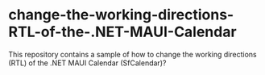 # change-the-working-directions-RTL-of-the-.NET-MAUI-Calendar
This repository contains a sample of how to change the working directions (RTL) of the .NET MAUI Calendar (SfCalendar)?
